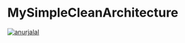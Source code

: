 # MySimpleCleanArchitecture
[![anurjalal](https://circleci.com/gh/anurjalal/MySimpleCleanArchitecture.svg?style=shield&circle-token=:58c01587e1840a33cf4972245989a7ace3dc0861)](https://circleci.com/gh/anurjalal/MySimpleCleanArchitecture)
